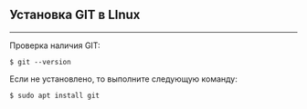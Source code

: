 ## Установка GIT в LInux
---

Проверка наличия GIT:

```bash=
$ git --version
```

Если не установлено, то выполните следующую команду:

```bash=
$ sudo apt install git
```

